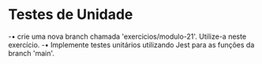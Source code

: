 # Testes de Unidade

-• crie uma nova branch chamada 'exercicios/modulo-21'. Utilize-a neste exercício.
-• Implemente testes unitários utilizando Jest para as funções da branch 'main'.
